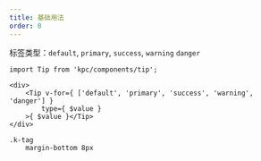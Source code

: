 ```yaml
---
title: 基础用法
order: 0
---
```


标签类型：`default`, `primary`, `success`, `warning` `danger`

```vdt
import Tip from 'kpc/components/tip';

<div>
    <Tip v-for={ ['default', 'primary', 'success', 'warning', 'danger'] }
        type={ $value }
    >{ $value }</Tip>
</div>
```

```styl
.k-tag
    margin-bottom 8px
```

